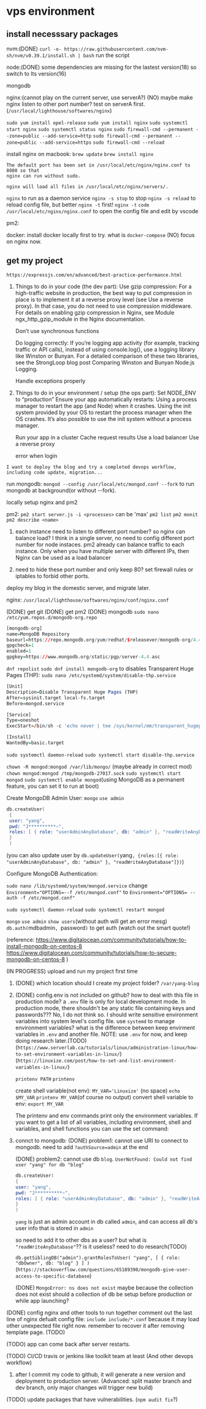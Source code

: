 # vps environment

## install necesssary packages

nvm:(DONE)
`curl -o- https://raw.githubusercontent.com/nvm-sh/nvm/v0.39.1/install.sh | bash`
run the script

node:(DONE)
some dependencies are missing for the lastest version(18)
so switch to lts version(16)

mongodb

nginx:(cannot play on the current server, use serverA?)
(NO)
maybe make nginx listen to other port number?
test on serverA first.(`/usr/local/lighthouse/softwares/nginx`)

`sudo yum install epel-release`
`sudo yum install nginx`
`sudo systemctl start nginx`
`sudo systemctl status nginx`
`sudo firewall-cmd --permanent --zone=public --add-service=http`
`sudo firewall-cmd --permanent --zone=public --add-service=https`
`sudo firewall-cmd --reload`

install nginx on macbook:
`brew update`
`brew install nginx`

```
The default port has been set in /usr/local/etc/nginx/nginx.conf to 8080 so that
nginx can run without sudo.

nginx will load all files in /usr/local/etc/nginx/servers/.
```

`nginx` to run as a daemon service
`nginx -s stop` to stop
`nginx -s reload` to reload config file, but better `nginx -t` first!
`nginx -t`
`code /usr/local/etc/nginx/nginx.conf` to open the config file and edit by vscode

pm2:

docker:
install docker locally first to try.
what is `docker-compose`
(NO) focus on nginx now.

## get my project

`https://expressjs.com/en/advanced/best-practice-performance.html`

1.  Things to do in your code (the dev part):
    Use gzip compression:
    For a high-traffic website in production, the best way to put compression in place is to implement it at a reverse proxy level (see Use a reverse proxy). In that case, you do not need to use compression middleware. For details on enabling gzip compression in Nginx, see Module ngx_http_gzip_module in the Nginx documentation.

    Don’t use synchronous functions

    Do logging correctly:
    If you’re logging app activity (for example, tracking traffic or API calls), instead of using console.log(), use a logging library like Winston or Bunyan. For a detailed comparison of these two libraries, see the StrongLoop blog post Comparing Winston and Bunyan Node.js Logging.

    Handle exceptions properly

2.  Things to do in your environment / setup (the ops part):
    Set NODE_ENV to “production”
    Ensure your app automatically restarts:
    Using a process manager to restart the app (and Node) when it crashes.
    Using the init system provided by your OS to restart the process manager when the OS crashes. It’s also possible to use the init system without a process manager.

    Run your app in a cluster
    Cache request results
    Use a load balancer
    Use a reverse proxy

    error when login

`I want to deploy the blog and try a completed devops workflow, including code update, migration...`

run mongodb:
`mongod --config /usr/local/etc/mongod.conf --fork` to run mongodb at background(or without --fork).

locally setup nginx and pm2

pm2:
`pm2 start server.js -i <processes>` <processes> can be 'max'
`pm2 list`
`pm2 monit`
`pm2 describe <name>`

1. each instance need to listen to different port number? so nginx can balance load?
   I think in a single server, no need to config different port number for node instaces.
   pm2 already can balance traffic to each instance.
   Only when you have multiple server with different IPs, then Nginx can be used as a load balancer

2. need to hide these port number and only keep 80?
   set firewall rules or iptables to forbid other ports.

deploy my blog in the domestic server, and migrate later.

nginx: `/usr/local/lighthouse/softwares/nginx/conf/nginx.conf`

(DONE) get git
(DONE) get pm2
(DONE) mongodb
`sudo nano /etc/yum.repos.d/mongodb-org.repo`

```r
[mongodb-org]
name=MongoDB Repository
baseurl=https://repo.mongodb.org/yum/redhat/$releasever/mongodb-org/4.4/x86_64/
gpgcheck=1
enabled=1
gpgkey=https://www.mongodb.org/static/pgp/server-4.4.asc
```

`dnf repolist`
`sudo dnf install mongodb-org`
to disables Transparent Huge Pages (THP):
`sudo nano /etc/systemd/system/disable-thp.service`

```r
[Unit]
Description=Disable Transparent Huge Pages (THP)
After=sysinit.target local-fs.target
Before=mongod.service

[Service]
Type=oneshot
ExecStart=/bin/sh -c 'echo never | tee /sys/kernel/mm/transparent_hugepage/enabled > /dev/null'

[Install]
WantedBy=basic.target
```

`sudo systemctl daemon-reload`
`sudo systemctl start disable-thp.service`

`chown -R mongod:mongod /var/lib/mongo/` (maybe already in correct mod)
`chown mongod:mongod /tmp/mongodb-27017.sock`
`sudo systemctl start mongod`
`sudo systemctl enable mongod`(using MongoDB as a permanent feature, you can set it to run at boot)

Create MongoDB Admin User:
`mongo`
`use admin`

```s
db.createUser(
 {
 user: "yang",
 pwd: "J**********~",
 roles: [ { role: "userAdminAnyDatabase", db: "admin" }, "readWriteAnyDatabase" ]
 }
 )
```

(you can also update user by `db.updateUser(`yang`, {roles:[{ role: "userAdminAnyDatabase", db: "admin" }, "readWriteAnyDatabase"]})`)

Configure MongoDB Authentication:

`sudo nano /lib/systemd/system/mongod.service`
change `Environment="OPTIONS=--f /etc/mongod.conf"` to `Environment="OPTIONS= --auth -f /etc/mongod.conf"`

`sudo systemctl daemon-reload`
`sudo systemctl restart mongod`

`mongo`
`use admin`
`show users`(without auth will get an error mesg)
`db.auth(`mdbadmin`, `password`)` to get auth
(watch out the smart quote!)

(reference:
https://www.digitalocean.com/community/tutorials/how-to-install-mongodb-on-centos-8
https://www.digitalocean.com/community/tutorials/how-to-secure-mongodb-on-centos-8
)

(IN PROGRESS) upload and run my project first time

1. (DONE) which location should I create my project folder?
   `/var/yang-blog`

2. (DONE) config.env is not included on github? how to deal with this file in production mode?
   a `.env` file is only for local development mode.
   In production mode, there shouldn't be any static file containing keys and passwords???
   No, I do not think so.
   I should write sensitive environment variables into system level's config file.
   use `systemd` to manage environment variables?
   what is the difference between keep envirment variables in `.env` and another file.
   NOTE: use `.env` for now, and keep doing research later.(TODO)
   (`https://www.serverlab.ca/tutorials/linux/administration-linux/how-to-set-environment-variables-in-linux/`)
   (`https://linuxize.com/post/how-to-set-and-list-environment-variables-in-linux/`)

    `printenv PATH`
    `printenv`

    create shell variable(not env):
    `MY_VAR='Linuxize'` (no space)
    `echo $MY_VAR`
    `printenv MY_VAR`(of course no output)
    convert shell variable to env:
    `export MY_VAR`

    The printenv and env commands print only the environment variables.
    If you want to get a list of all variables,
    including environment, shell and variables, and shell functions you can use the set command:

3. connct to mongodb:
   (DONE) problem1: cannot use URI to connect to mongodb. need to add `?authSource=admin` at the end

    (DONE) problem2: cannot use db `blog`.
    `UserNotFound: Could not find user "yang" for db "blog"`

    ```s
    db.createUser(
    {
    user: "yang",
    pwd: "J**********~",
    roles: [ { role: "userAdminAnyDatabase", db: "admin" }, "readWriteAnyDatabase" ]
    }
    )
    ```

    `yang` is just an admin account in db called `admin`, and can access all db's user info that is stored in `admin`

    so need to add it to other dbs as a user? but what is `"readWriteAnyDatabase"`?? is it useless? need to do research(TODO)

    `db.getSiblingDB("admin").grantRolesToUser( "yang", [ { role: "dbOwner", db: "blog" } ] )`
    (`https://stackoverflow.com/questions/65189390/mongodb-give-user-access-to-specific-database`)

    (DONE) `MongoError: ns does not exist`
    maybe because the collection does not exist
    should a collection of db be setup before production or while app launching?

(DONE) config nginx and other tools to run together
comment out the last line of nginx defualt config file: `include include/*.conf`
because it may load other unexpected file right now.
remember to recover it after removing template page. (TODO)

(TODO) app can come back after server restarts.

(TODO) CI/CD travis or jenkins like toolkit team at least (And other devops workflow)

1. after I commit my code to github, it will generate a new version and deployment to production server.
   (Advanced: split master branch and dev branch, only major changes will trigger new build)

(TODO) update packages that have vulnerabilities. (`npm audit fix`?)
